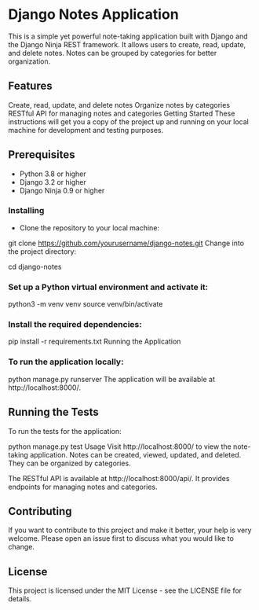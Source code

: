 # Django Notes Application
This is a simple yet powerful note-taking application built with Django and the Django Ninja REST framework. It allows users to create, read, update, and delete notes. Notes can be grouped by categories for better organization.

## Features
Create, read, update, and delete notes
Organize notes by categories
RESTful API for managing notes and categories
Getting Started
These instructions will get you a copy of the project up and running on your local machine for development and testing purposes.

## Prerequisites
- Python 3.8 or higher
- Django 3.2 or higher
- Django Ninja 0.9 or higher

### Installing
- Clone the repository to your local machine:

git clone https://github.com/yourusername/django-notes.git
Change into the project directory:

cd django-notes

### Set up a Python virtual environment and activate it:

python3 -m venv venv
source venv/bin/activate

### Install the required dependencies:

pip install -r requirements.txt
Running the Application

### To run the application locally:

python manage.py runserver
The application will be available at http://localhost:8000/.

## Running the Tests
To run the tests for the application:

python manage.py test
Usage
Visit http://localhost:8000/ to view the note-taking application. Notes can be created, viewed, updated, and deleted. They can be organized by categories.

The RESTful API is available at http://localhost:8000/api/. It provides endpoints for managing notes and categories.

## Contributing
If you want to contribute to this project and make it better, your help is very welcome. Please open an issue first to discuss what you would like to change.

## License
This project is licensed under the MIT License - see the LICENSE file for details.
